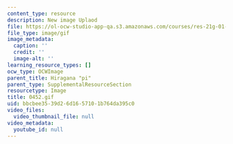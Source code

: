 ```yaml
---
content_type: resource
description: New image Uplaod
file: https://ol-ocw-studio-app-qa.s3.amazonaws.com/courses/res-21g-01-kana-spring-2010/bbcbee3539d26d1657101b764da395c0_0452.gif
file_type: image/gif
image_metadata:
  caption: ''
  credit: ''
  image-alt: ''
learning_resource_types: []
ocw_type: OCWImage
parent_title: Hiragana "pi"
parent_type: SupplementalResourceSection
resourcetype: Image
title: 0452.gif
uid: bbcbee35-39d2-6d16-5710-1b764da395c0
video_files:
  video_thumbnail_file: null
video_metadata:
  youtube_id: null
---
```

